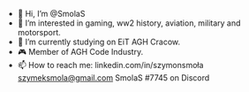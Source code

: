 - 👋 Hi, I’m @SmolaS
- 👀 I’m interested in gaming, ww2 history, aviation, military and motorsport.
- 🌱 I’m currently studying on EiT AGH Cracow.
- 🎮 Member of AGH Code Industry.
- 📫 How to reach me:
  linkedin.com/in/szymonsmoła
  szymeksmola@gmail.com
  SmolaS #7745 on Discord



<!---
SmolaS/SmolaS is a ✨ special ✨ repository because its `README.md` (this file) appears on your GitHub profile.
You can click the Preview link to take a look at your changes.
--->
